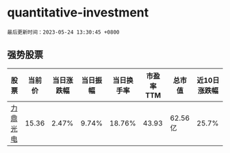 # quantitative-investment

`最后更新时间：2023-05-24 13:30:45 +0800`

## 强势股票

|股票|当前价|当日涨跌幅|当日振幅|当日换手率|市盈率TTM|总市值|近10日涨跌幅|
|----|----|----|----|----|----|----|----|
|[力鼎光电](https://xueqiu.com/S/SH605118)|15.36|2.47%|9.74%|18.76%|43.93|62.56亿|25.7%|

